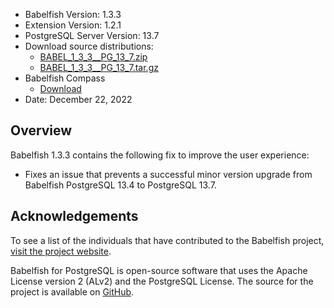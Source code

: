 - Babelfish Version: 1.3.3
- Extension Version: 1.2.1
- PostgreSQL Server Version: 13.7
- Download source distributions:
  - [BABEL_1_3_3__PG_13_7.zip](https://github.com/babelfish-for-postgresql/babelfish-for-postgresql/releases/download/BABEL_1_3_3__PG_13_7/BABEL_1_3_3__PG_13_7.zip)
  - [BABEL_1_3_3__PG_13_7.tar.gz](https://github.com/babelfish-for-postgresql/babelfish-for-postgresql/releases/download/BABEL_1_3_3__PG_13_7/BABEL_1_3_3__PG_13_7.tar.gz)
- Babelfish Compass
  - [Download](https://github.com/babelfish-for-postgresql/babelfish_compass/releases)
- Date: December 22, 2022

## Overview

Babelfish 1.3.3 contains the following fix to improve the user experience:

- Fixes an issue that prevents a successful minor version upgrade from Babelfish PostgreSQL 13.4 to PostgreSQL 13.7.


## Acknowledgements

To see a list of the individuals that have contributed to the Babelfish project, [visit the project website](https://babelfishpg.org/contributors/).

Babelfish for PostgreSQL is open-source software that uses the Apache License version 2 (ALv2) and the PostgreSQL License. The source for the project is available on [GitHub](https://github.com/babelfish-for-postgresql). 

